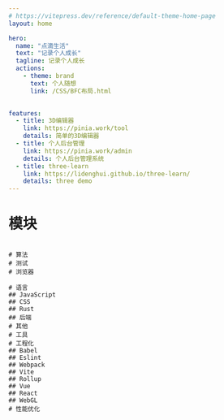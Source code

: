 ```yaml
---
# https://vitepress.dev/reference/default-theme-home-page
layout: home

hero:
  name: "点滴生活"
  text: "记录个人成长"
  tagline: 记录个人成长
  actions:
    - theme: brand
      text: 个人随想
      link: /CSS/BFC布局.html
  

features:
  - title: 3D编辑器
    link: https://pinia.work/tool
    details: 简单的3D编辑器
  - title: 个人后台管理
    link: https://pinia.work/admin
    details: 个人后台管理系统
  - title: three-learn
    link: https://lidenghui.github.io/three-learn/
    details: three demo
---
```


<script setup>
import BlogList from './components/BlogList.vue';
import PackageList from "./components/PackageList.vue";

</script>
<PackageList > </PackageList>
<BlogList></BlogList>

# 模块
```mindmap

# 算法
# 测试
# 浏览器

# 语言
## JavaScript
## CSS
## Rust
## 后端
# 其他
# 工具
# 工程化
## Babel
## Eslint
## Webpack
## Vite
## Rollup
## Vue
## React
## WebGL
# 性能优化

```
